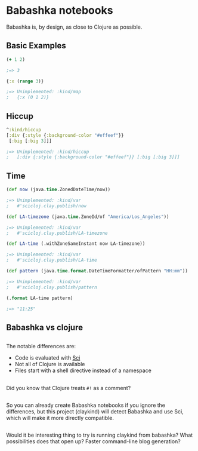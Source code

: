 # Babashka notebooks

Babashka is, by design, as close to Clojure as possible.

## Basic Examples

```clojure
(+ 1 2)

;=> 3
```

```clojure
{:x (range 3)}

;=> Unimplemented: :kind/map
;   {:x (0 1 2)}
```

## Hiccup

```clojure
^:kind/hiccup
[:div {:style {:background-color "#effeef"}}
 [:big [:big 3]]]

;=> Unimplemented: :kind/hiccup
;   [:div {:style {:background-color "#effeef"}} [:big [:big 3]]]
```

## Time

```clojure
(def now (java.time.ZonedDateTime/now))

;=> Unimplemented: :kind/var
;   #'scicloj.clay.publish/now
```

```clojure
(def LA-timezone (java.time.ZoneId/of "America/Los_Angeles"))

;=> Unimplemented: :kind/var
;   #'scicloj.clay.publish/LA-timezone
```

```clojure
(def LA-time (.withZoneSameInstant now LA-timezone))

;=> Unimplemented: :kind/var
;   #'scicloj.clay.publish/LA-time
```

```clojure
(def pattern (java.time.format.DateTimeFormatter/ofPattern "HH:mm"))

;=> Unimplemented: :kind/var
;   #'scicloj.clay.publish/pattern
```

```clojure
(.format LA-time pattern)

;=> "11:25"
```

## Babashka vs clojure

##

The notable differences are:

* Code is evaluated with [Sci](https://github.com/babashka/SCI)
* Not all of Clojure is available
* Files start with a shell directive instead of a namespace

##

Did you know that Clojure treats `#!` as a comment?

##

So you can already create Babashka notebooks if you ignore the differences,
but this project (claykind) will detect Babashka and use Sci,
which will make it more directly compatible.

##

Would it be interesting thing to try is running claykind from babashka?
What possibilities does that open up?
Faster command-line blog generation?
